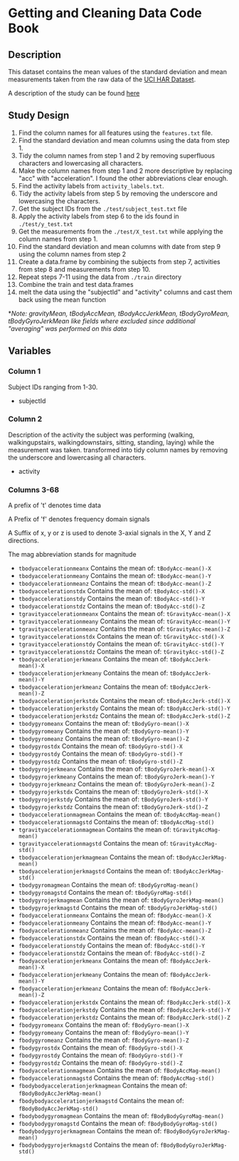 # Getting and Cleaning Data Code Book

## Description

This dataset contains the mean values of the standard deviation and mean measurements taken from the raw data of the [UCI HAR Dataset](http://archive.ics.uci.edu/ml/machine-learning-databases/00240/UCI%20HAR%20Dataset.zip).

A description of the study can be found [here](http://archive.ics.uci.edu/ml/datasets/Human+Activity+Recognition+Using+Smartphones)

## Study Design

1. Find the column names for all features using the `features.txt` file.
2. Find the standard deviation and mean columns using the data from step 1.
3. Tidy the column names from step 1 and 2 by removing superfluous characters and lowercasing all characters.
4. Make the column names from step 1 and 2 more descriptive by replacing "acc" with "acceleration". I found the other abbreviations clear enough.
5. Find the activity labels from `activity_labels.txt`.
6. Tidy the activity labels from step 5 by removing the underscore and lowercasing the characters.
7. Get the subject IDs from the `./test/subject_test.txt` file
8. Apply the activity labels from step 6 to the ids found in `./test/y_test.txt`
9. Get the measurements from the `./test/X_test.txt` while applying the column names from step 1.
10. Find the standard deviation and mean columns with date from step 9 using the column names from step 2
11. Create a data.frame by combining the subjects from step 7, activities from step 8 and measurements from step 10.
12. Repeat steps 7-11 using the data from `./train` directory
13. Combine the train and test data.frames
14. melt the data using the "subjectId" and "activity" columns and cast them back using the mean function


\**Note: gravityMean, tBodyAccMean, tBodyAccJerkMean, tBodyGyroMean, tBodyGyroJerkMean like fields where excluded since additional "averaging" was performed on this data*

## Variables

### Column 1

Subject IDs ranging from 1-30.

- subjectId

### Column 2

Description of the activity the subject was performing (walking, walkingupstairs, walkingdownstairs, sitting, standing, laying) while the measurement was taken. 
transformed into tidy column names by removing the underscore and lowercasing all characters.

- activity

### Columns 3-68

A prefix of 't' denotes time data

A Prefix of 'f' denotes frequency domain signals

A Suffix of x, y or z is used to denote 3-axial signals in the X, Y and Z directions.

The mag abbreviation stands for magnitude

- `tbodyaccelerationmeanx` Contains the mean of: `tBodyAcc-mean()-X`
- `tbodyaccelerationmeany` Contains the mean of: `tBodyAcc-mean()-Y`
- `tbodyaccelerationmeanz` Contains the mean of: `tBodyAcc-mean()-Z`
- `tbodyaccelerationstdx` Contains the mean of: `tBodyAcc-std()-X`
- `tbodyaccelerationstdy` Contains the mean of: `tBodyAcc-std()-Y`
- `tbodyaccelerationstdz` Contains the mean of: `tBodyAcc-std()-Z`
- `tgravityaccelerationmeanx` Contains the mean of: `tGravityAcc-mean()-X`
- `tgravityaccelerationmeany` Contains the mean of: `tGravityAcc-mean()-Y`
- `tgravityaccelerationmeanz` Contains the mean of: `tGravityAcc-mean()-Z`
- `tgravityaccelerationstdx` Contains the mean of: `tGravityAcc-std()-X`
- `tgravityaccelerationstdy` Contains the mean of: `tGravityAcc-std()-Y`
- `tgravityaccelerationstdz` Contains the mean of: `tGravityAcc-std()-Z`
- `tbodyaccelerationjerkmeanx` Contains the mean of: `tBodyAccJerk-mean()-X`
- `tbodyaccelerationjerkmeany` Contains the mean of: `tBodyAccJerk-mean()-Y`
- `tbodyaccelerationjerkmeanz` Contains the mean of: `tBodyAccJerk-mean()-Z`
- `tbodyaccelerationjerkstdx` Contains the mean of: `tBodyAccJerk-std()-X`
- `tbodyaccelerationjerkstdy` Contains the mean of: `tBodyAccJerk-std()-Y`
- `tbodyaccelerationjerkstdz` Contains the mean of: `tBodyAccJerk-std()-Z`
- `tbodygyromeanx` Contains the mean of: `tBodyGyro-mean()-X`
- `tbodygyromeany` Contains the mean of: `tBodyGyro-mean()-Y`
- `tbodygyromeanz` Contains the mean of: `tBodyGyro-mean()-Z`
- `tbodygyrostdx` Contains the mean of: `tBodyGyro-std()-X`
- `tbodygyrostdy` Contains the mean of: `tBodyGyro-std()-Y`
- `tbodygyrostdz` Contains the mean of: `tBodyGyro-std()-Z`
- `tbodygyrojerkmeanx` Contains the mean of: `tBodyGyroJerk-mean()-X`
- `tbodygyrojerkmeany` Contains the mean of: `tBodyGyroJerk-mean()-Y`
- `tbodygyrojerkmeanz` Contains the mean of: `tBodyGyroJerk-mean()-Z`
- `tbodygyrojerkstdx` Contains the mean of: `tBodyGyroJerk-std()-X`
- `tbodygyrojerkstdy` Contains the mean of: `tBodyGyroJerk-std()-Y`
- `tbodygyrojerkstdz` Contains the mean of: `tBodyGyroJerk-std()-Z`
- `tbodyaccelerationmagmean` Contains the mean of: `tBodyAccMag-mean()`
- `tbodyaccelerationmagstd` Contains the mean of: `tBodyAccMag-std()`
- `tgravityaccelerationmagmean` Contains the mean of: `tGravityAccMag-mean()`
- `tgravityaccelerationmagstd` Contains the mean of: `tGravityAccMag-std()`
- `tbodyaccelerationjerkmagmean` Contains the mean of: `tBodyAccJerkMag-mean()`
- `tbodyaccelerationjerkmagstd` Contains the mean of: `tBodyAccJerkMag-std()`
- `tbodygyromagmean` Contains the mean of: `tBodyGyroMag-mean()`
- `tbodygyromagstd` Contains the mean of: `tBodyGyroMag-std()`
- `tbodygyrojerkmagmean` Contains the mean of: `tBodyGyroJerkMag-mean()`
- `tbodygyrojerkmagstd` Contains the mean of: `tBodyGyroJerkMag-std()`
- `fbodyaccelerationmeanx` Contains the mean of: `fBodyAcc-mean()-X`
- `fbodyaccelerationmeany` Contains the mean of: `fBodyAcc-mean()-Y`
- `fbodyaccelerationmeanz` Contains the mean of: `fBodyAcc-mean()-Z`
- `fbodyaccelerationstdx` Contains the mean of: `fBodyAcc-std()-X`
- `fbodyaccelerationstdy` Contains the mean of: `fBodyAcc-std()-Y`
- `fbodyaccelerationstdz` Contains the mean of: `fBodyAcc-std()-Z`
- `fbodyaccelerationjerkmeanx` Contains the mean of: `fBodyAccJerk-mean()-X`
- `fbodyaccelerationjerkmeany` Contains the mean of: `fBodyAccJerk-mean()-Y`
- `fbodyaccelerationjerkmeanz` Contains the mean of: `fBodyAccJerk-mean()-Z`
- `fbodyaccelerationjerkstdx` Contains the mean of: `fBodyAccJerk-std()-X`
- `fbodyaccelerationjerkstdy` Contains the mean of: `fBodyAccJerk-std()-Y`
- `fbodyaccelerationjerkstdz` Contains the mean of: `fBodyAccJerk-std()-Z`
- `fbodygyromeanx` Contains the mean of: `fBodyGyro-mean()-X`
- `fbodygyromeany` Contains the mean of: `fBodyGyro-mean()-Y`
- `fbodygyromeanz` Contains the mean of: `fBodyGyro-mean()-Z`
- `fbodygyrostdx` Contains the mean of: `fBodyGyro-std()-X`
- `fbodygyrostdy` Contains the mean of: `fBodyGyro-std()-Y`
- `fbodygyrostdz` Contains the mean of: `fBodyGyro-std()-Z`
- `fbodyaccelerationmagmean` Contains the mean of: `fBodyAccMag-mean()`
- `fbodyaccelerationmagstd` Contains the mean of: `fBodyAccMag-std()`
- `fbodybodyaccelerationjerkmagmean` Contains the mean of: `fBodyBodyAccJerkMag-mean()`
- `fbodybodyaccelerationjerkmagstd` Contains the mean of: `fBodyBodyAccJerkMag-std()`
- `fbodybodygyromagmean` Contains the mean of: `fBodyBodyGyroMag-mean()`
- `fbodybodygyromagstd` Contains the mean of: `fBodyBodyGyroMag-std()`
- `fbodybodygyrojerkmagmean` Contains the mean of: `fBodyBodyGyroJerkMag-mean()`
- `fbodybodygyrojerkmagstd` Contains the mean of: `fBodyBodyGyroJerkMag-std()`
